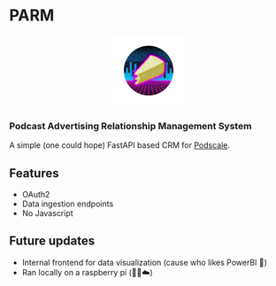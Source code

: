 # PARM 
<div align="center">
<img src="misc/logo.png" width="128" height="128">
</div>

### Podcast Advertising Relationship Management System

A simple (one could hope) FastAPI based CRM for [Podscale](https://podscalemedia.com/).

## Features

- OAuth2
- Data ingestion endpoints
- No Javascript

## Future updates

- Internal frontend for data visualization (cause who likes PowerBI 🤮)
- Ran locally on a raspberry pi (🙅‍♂️☁️)